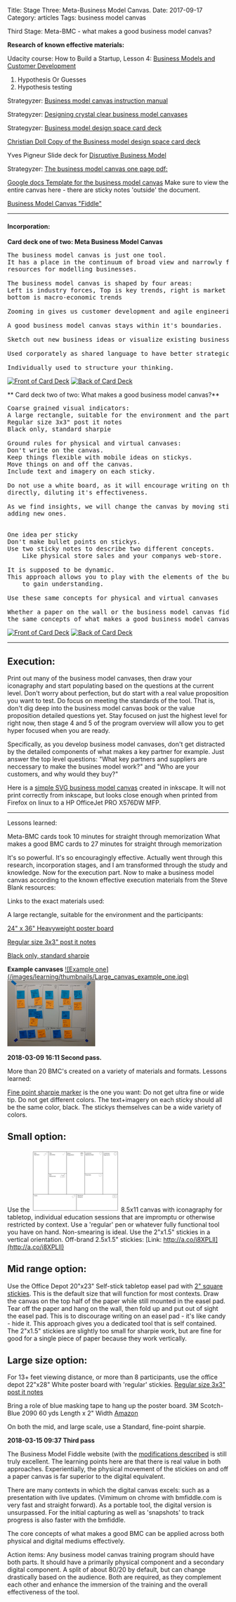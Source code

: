 Title: Stage Three: Meta-Business Model Canvas.
Date:  2017-09-17
Category: articles
Tags: business model canvas


Third Stage: Meta-BMC - what makes a good business model canvas?


**Research of known effective materials:**

Udacity course: How to Build a Startup, Lesson 4: [Business Models and Customer Development](
https://classroom.udacity.com/courses/ep245/lessons/48726358/concepts/483919610923)

1. Hypothesis Or Guesses
5. Hypothesis testing


Strategyzer: [Business model canvas instruction manual](
https://assets.strategyzer.com/assets/resources/the-business-model-canvas-instruction-manual.pdf)

Strategyzer: [Designing crystal clear business model canvases](
https://assets.strategyzer.com/assets/resources/designing-crystal-clear-business-model-canvases.pdf)

Strategyzer: [Business model design space card deck](
https://assets.strategyzer.com/assets/resources/the-business-model-design-space-card-deck.pdf)

[Christian Doll Copy of the Business model design space card deck](
http://bicdo.de/wp-content/uploads/2014/03/Environment_Cards.pdf)

Yves Pigneur Slide deck for [Disruptive Business
Model](https://www.slideshare.net/ypigneur/disruptive-business-model-presentation)


Strategyzer: [The business model canvas one page pdf:](
https://assets.strategyzer.com/assets/resources/the-business-model-canvas.pdf)

[Google docs Template for the business model canvas](
https://docs.google.com/drawings/d/102mOZQmMxs0CslmNsPZ5KCNQwAIh9rh4baYgT0VWNAA/template/preview?usp=drive_web)
Make sure to view the entire canvas here - there are sticky notes
'outside' the document.

[Business Model Canvas "Fiddle"](https://bmfiddle.com/f/#/)


-----------

#### Incorporation:
**Card deck one of two: Meta Business Model Canvas**
<pre>
The business model canvas is just one tool.
It has a place in the continuum of broad view and narrowly focused
resources for modelling businesses.

The business model canvas is shaped by four areas:
Left is industry forces, Top is key trends, right is market forces,
bottom is macro-economic trends 

Zooming in gives us customer development and agile engineering.

A good business model canvas stays within it's boundaries.

Sketch out new business ideas or visualize existing businesses.

Used corporately as shared language to have better strategic conversations.

Individually used to structure your thinking.
</pre>
[![Front of Card
Deck](/images/learning/thumbnails/learning_meta_bmc_card_deck_front.jpg)](/images/learning/learning_meta_bmc_card_deck_front.jpg)
[![Back of Card
Deck](/images/learning/thumbnails/learning_meta_bmc_card_deck_back.jpg)](/images/learning/learning_meta_bmc_card_deck_back.jpg)




** Card deck two of two: What makes a good business model canvas?**
<pre>
Coarse grained visual indicators:
A large rectangle, suitable for the environment and the participants.
Regular size 3x3" post it notes
Black only, standard sharpie

Ground rules for physical and virtual canvases:
Don't write on the canvas. 
Keep things flexible with mobile ideas on stickys.
Move things on and off the canvas.
Include text and imagery on each sticky.

Do not use a white board, as it will encourage writing on the canvas
directly, diluting it's effectiveness.

As we find insights, we will change the canvas by moving stickys off or
adding new ones.


One idea per sticky
Don't make bullet points on stickys. 
Use two sticky notes to describe two different concepts. 
    Like physical store sales and your companys web-store.

It is supposed to be dynamic.
This approach allows you to play with the elements of the business model
    to gain understanding.

Use these same concepts for physical and virtual canvases

Whether a paper on the wall or the business model canvas fiddle, follow
the same concepts of what makes a good business model canvas.
</pre>
[![Front of Card
Deck](/images/learning/thumbnails/learning_what_makes_a_good_bmc_card_deck_front.jpg)](/images/learning/learning_what_makes_a_good_bmc_card_deck_front.jpg)
[![Back of Card
Deck](/images/learning/thumbnails/learning_what_makes_a_good_bmc_card_deck_back.jpg)](/images/learning/learning_what_makes_a_good_bmc_card_deck_back.jpg)


-------------------------------------------------------------------------
## Execution:

Print out many of the business model canvases, then draw your
iconagraphy and start populating based on the questions at the current
level. Don't worry about perfection, but do start with a real value
proposition you want to test. Do focus on meeting the standards of the
tool. That is, don't dig deep into the business model canvas book or the
value proposition detailed questions yet. Stay focused on just the
highest level for right now, then stage 4 and 5 of the program overview
will allow you to get hyper focused when you are ready.

Specifically, as you develop business model canvases, don't get
distracted by the detailed components of what makes a key partner for
example. Just answer the top level questions:
"What key partners and suppliers are neccessary to make the busines
model work?"
and
"Who are your customers, and why would they buy?"


Here is a [simple SVG business model
canvas](../images/learning/business_model_canvas_template.svg) created in inkscape. It will
not print correctly from inkscape, but looks close enough when printed
from Firefox on linux to a HP OfficeJet PRO X576DW MFP.

------------------------------------------
Lessons learned:

Meta-BMC cards took 10 minutes for straight through memorization
What makes a good BMC cards to 27 minutes for straight through
memorization

It's so powerful. It's so encouragingly effective. Actually went through
this research, incorporation stages, and I am transformed through the
study and knowledge. Now for the execution part. Now to make a business
model canvas according to the known effective execution materials from
the Steve Blank resources:

Links to the exact materials used:

A large rectangle, suitable for the environment and the participants:

[24" x 36" Heavyweight poster board](
http://www.officedepot.com/a/products/978039/Office-Depot-Brand-Heavyweight-Poster-Board/)

[Regular size 3x3" post it notes]( http://www.officedepot.com/a/products/877664/Post-it-Pop-Up-Notes-3/)

[Black only, standard sharpie](
http://www.officedepot.com/a/products/203349/Sharpie-Permanent-Fine-Point-Markers-Black/)


**Example canvases**
[![Example one]
(/images/learning/thumbnails/Large_canvas_example_one.jpg)](/images/learning/Large_canvas_example_one.jpg)
[![Example two](/images/learning/thumbnails/Large_canvas_example_two.jpg)](/images/learning/Large_canvas_example_two.jpg)



**2018-03-09 16:11 Second pass.**


More than 20 BMC's created on a variety of
materials and formats. Lessons learned:


[Fine point sharpie marker](http://a.co/9M1SSjj) is the one you want: 
Do not get ultra fine or wide tip. Do not get different colors. The
text+imagery on each sticky should all be the same color, black. The
stickys themselves can be a wide variety of colors.

Small option:
-------------

Use the [![8.5x11 canvas](/images/learning/thumbnails/business_model_canvas_template_no_numbers_icons.png)](/images/learning/business_model_canvas_template_no_numbers_icons.svg) 8.5x11
canvas with iconagraphy for tabletop, individual education sessions that 
are impromptu or otherwise restricted by context. Use a 'regular' pen
or whatever fully functional tool you have on hand. Non-smearing is 
ideal. Use the 2"x1.5" stickies in a vertical orientation. Off-brand
2.5x1.5" stickies: [Link: http://a.co/i8XPLlI](http://a.co/i8XPLlI)

Mid range option:
-----------------

Use the Office Depot 20"x23" Self-stick tabletop easel pad with [2"
square stickies](http://a.co/4q0Dde2). This is the default size that will function for most
contexts. Draw the canvas on the top half of the paper while still
mounted in the easel pad. Tear off the paper and hang on the wall, then
fold up and put out of sight the easel pad. This is to discourage
writing on an easel pad - it's like candy - hide it.  This approach
gives you a dedicated tool that is self contained.  The 2"x1.5" stickies
are slightly too small for sharpie work, but are fine for good for a
single piece of paper because they work vertically.

Large size option:
------------------

For 13+ feet viewing distance, or more than 8 participants, use the
office depot 22"x28" White poster board with 'regular' stickies.
[Regular size 3x3" post it notes]( http://www.officedepot.com/a/products/877664/Post-it-Pop-Up-Notes-3/)

Bring a role of blue masking tape to hang up the poster board.
3M Scotch-Blue 2090 60 yds Length x 2" Width
[Amazon](http://a.co/6yrsPBB)

On both the mid, and large scale, use a Standard, fine-point sharpie. 


**2018-03-15 09:37 Third pass**

The Business Model Fiddle website (with the [modifications
described](http://nathanharrington.info/posts/bmfiddlecom-user-interface-modifications.html) is still truly excellent. The learning points here are that there
is real value in both approaches. Experientially, the physical movement
of the stickies on and off a paper canvas is far superior to the digital
equivalent. 

There are many contexts in which the digital canvas excels: such as a
presentation with live updates. (Vimimum on chrome with bmfiddle.com is
very fast and straight forward). As a portable tool, the digital version
is unsurpassed. For the initial capturing as well as 'snapshots' to
track progress is also faster with the bmfiddle.

The core concepts of what makes a good BMC can be applied across both
physical and digital mediums effectively. 

Action items: Any business model canvas training program should have
both parts. It should have a primarily physical component and a
secondary digital component. A split of about 80/20 by default, but
can change drastically based on the audience. Both are required, as
they complement each other and enhance the immersion of the training and
the overall effectiveness of the tool.
